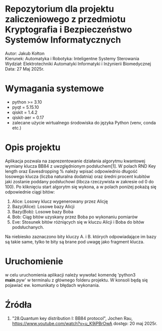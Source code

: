 # Repozytorium dla projektu zaliczeniowego z przedmiotu Kryptografia i Bezpieczeństwo Systemów Informatycznych
Autor: Jakub Kołton  
Kierunek: Automatyka i Robotyka: Inteligentne Systemy Sterowania  
Wydział: Elektrotechniki Automatyki Informatyki i Inżynierii Biomedycznej  
Data: 27 Maj 2025r.

# Wymagania systemowe
- python >= 3.10
- pyqt = 5.15.10
- qiskit = 1.4.2
- qiskit-aer = 0.17
- zalecane użycie wirtualnego środowiska do języka Python (venv, conda etc.)

# Opis projektu
Aplikacja pozwala na zaprezentowanie działania algorytmu kwantowej wymiany klucza BB84 z uwzględnionym podsłuchem[1].
W polach RND Key length oraz Eavesdropping % należy wpisać odpowiednio długość losowego klucza (liczba naturalna dodatnia) oraz średni procent kubitów jaki zostanie poddany podsłuchowi (libcza rzeczywista w zakresie od 0 do 100). Po kliknięciu start algorytm się wykona, a w polach poniżej pokażą się odpowiednie ciągi bitów:
1. Alice: Losowy klucz wygenerowany przez Alicję
2. Bazy(Alice): Losowe bazy Alicji
3. Bazy(Bob): Losowe bazy Boba
4. Bob: Ciąg bitów uzyskany przez Boba po wykonaniu pomiarów
5. Eve: Stosunek bitów różniących się w kluczu Alicji i Boba do bitów podsłuchanych.

Na niebiesko zaznaczono bity kluczy A. i B. których odpowiadające im bazy są takie same, tylko te bity są brane pod uwagę jako fragment klucza.

# Uruchomienie
w celu uruchomienia aplikacji należy wywołać komendę
'python3 __main__.pyw'
w terminalu z głównego folderu projektu. W konsoli będą się pojawiać ew. komunikaty o błędach wykonania.

# Źródła
1. "28.Quantum key distribution I: BB84 protocol", Jochen Rau, https://www.youtube.com/watch?v=u_K9jPBrOwA dostęp: 20 maj 2025r.